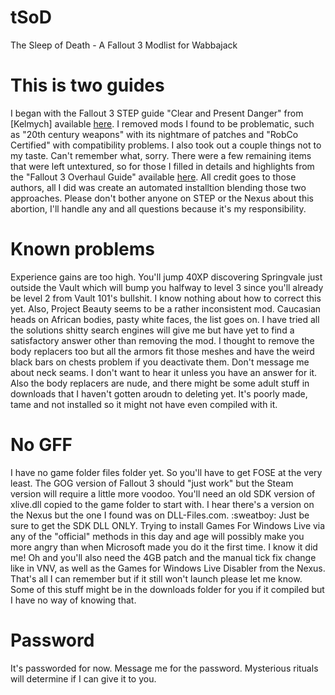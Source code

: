 # tSoD
 The Sleep of Death - A Fallout 3 Modlist for Wabbajack

# This is two guides

I began with the Fallout 3 STEP guide "Clear and Present Danger" from [Kelmych] available [here](https://wiki.step-project.com/User:Kelmych/Fallout3). I removed mods I found to be problematic, such as "20th century weapons" with its nightmare of patches and "RobCo Certified" with compatibility problems. I also took out a couple things not to my taste. Can't remember what, sorry. There were a few remaining items that were left untextured, so for those I filled in details and highlights from the "Fallout 3 Overhaul Guide" available [here](https://www.nexusmods.com/fallout3/mods/23468). All credit goes to those authors, all I did was create an automated installtion blending those two approaches. Please don't bother anyone on STEP or the Nexus about this abortion, I'll handle any and all questions because it's my responsibility.

# Known problems

Experience gains are too high. You'll jump 40XP discovering Springvale just outside the Vault which will bump you halfway to level 3 since you'll already be level 2 from Vault 101's bullshit. I know nothing about how to correct this yet. Also, Project Beauty seems to be a rather inconsistent mod. Caucasian heads on African bodies, pasty white faces, the list goes on. I have tried all the solutions shitty search engines will give me but have yet to find a satisfactory answer other than removing the mod. I thought to remove the body replacers too but all the armors fit those meshes and have the weird black bars on chests problem if you deactivate them. Don't message me about neck seams. I don't want to hear it unless you have an answer for it. Also the body replacers are nude, and there might be some adult stuff in downloads that I haven't gotten aroudn to deleting yet. It's poorly made, tame and not installed so it might not have even compiled with it.

# No GFF

I have no game folder files folder yet. So you'll have to get FOSE at the very least. The GOG version of Fallout 3 should "just work" but the Steam version will require a little more voodoo. You'll need an old SDK version of xlive.dll copied to the game folder to start with. I hear there's a version on the Nexus but the one I found was on DLL-Files.com. :sweatboy: Just be sure to get the SDK DLL ONLY. Trying to install Games For Windows Live via any of the "official" methods in this day and age will possibly make you more angry than when Microsoft made you do it the first time. I know it did me! Oh and you'll also need the 4GB patch and the manual tick fix change like in VNV, as well as the Games for Windows Live Disabler from the Nexus. That's all I can remember but if it still won't launch please let me know. Some of this stuff might be in the downloads folder for you if it compiled but I have no way of knowing that.

# Password

It's passworded for now. Message me for the password. Mysterious rituals will determine if I can give it to you.